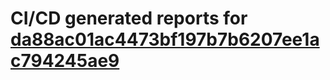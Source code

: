# CI/CD generated reports for [da88ac01ac4473bf197b7b6207ee1ac794245ae9](https://github.com/hydephp/develop/commit/da88ac01ac4473bf197b7b6207ee1ac794245ae9)
